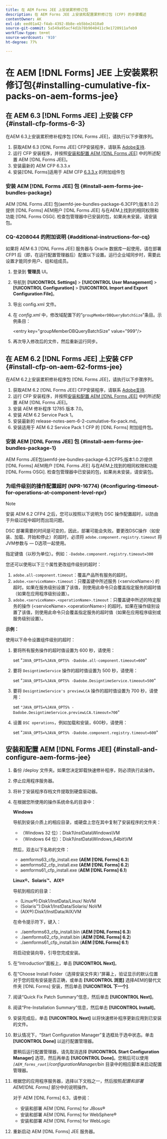 ```yaml
---
title: 在 AEM Forms JEE 上安装累积修订包
description: 在 AEM Forms JEE 上安装和配置累积修订包 (CFP) 的步骤概述
contentOwner: AK
exl-id: eed01a42-f4ab-4392-8b8e-eb5bbe2410a0
source-git-commit: 5a549a95acf4d1b78b9040411c9e1720911afeb9
workflow-type: tm+mt
source-wordcount: '910'
ht-degree: 77%

---
```


# 在 AEM [!DNL  Forms] JEE 上安装累积修订包{#installing-cumulative-fix-packs-on-aem-forms-jee}

## 在 AEM 6.3 [!DNL Forms JEE] 上安装 CFP {#install-cfp-forms-6-3}

在AEM 6.3上安装累积修补程序包 [!DNL Forms JEE]，请执行以下步骤序列。

1. 获取AEM 6.3 [!DNL Forms JEE] CFP安装程序，请联系 [Adobe支持](https://experienceleague.adobe.com/?support-solution=General&amp;support-tab=home#support).
1. 运行 CFP 安装程序，并按照[安装和配置 AEM  [!DNL Forms JEE]](#install-and-configure-aem-forms-jee) 中的所述配置 AEM [!DNL Forms JEE]。
1. 安装最新的 AEM CFP 6.3.3.x
1. 安装[!DNL Forms]适用于 AEM CFP [6.3.3.x](aem-forms-releases.md) 的附加组件包

### 安装 AEM [!DNL Forms JEE] 包 {#install-aem-forms-jee-bundles-package}

AEM [!DNL  Forms JEE] 包(aemfd-jee-bundles-package-6.3CFP1;版本1.0.2)提供 [!DNL Forms] AEM用户 [!DNL Forms JEE] 与在AEM上找到的相同权限和功能 [!DNL Forms OSGi]. 检查包管理器中已安装的包，如果尚未安装，请安装包。

### CQ-4208044 的附加说明 {#additional-instructions-for-cq}

如果将 AEM 6.3 [!DNL Forms JEE] 服务器与 Oracle 数据库一起使用，请在部署 CFP1 后（即，在运行配置管理器后）配置以下设置。运行企业域同步时，需要此设置才能同步用户、组和组成员。

1. 登录到 **管理员** UI。
1. 导航到 **[!UICONTROL Settings]** > **[!UICONTROL User Management]** > **[!UICONTROL Configuration]** > **[!UICONTROL Import and Export Configuration File]**。
1. 导出 config.xml 文件。
1. 在 *config.xml* 中，修改域配置下的“`groupMemberDBQueryBatchSize`”条目。示例条目：

   &lt;entry key=&quot;groupMemberDBQueryBatchSize&quot; value=&quot;999&quot;/>

1. 再次导入修改后的文件，然后重新运行同步。

## 在 AEM 6.2 [!DNL  Forms JEE] 上安装 CFP {#install-cfp-on-aem-62-forms-jee}

在AEM 6.2上安装累积修补程序包 [!DNL Forms JEE]，请执行以下步骤序列。

1. 获取AEM 6.2 [!DNL Forms JEE] CFP安装程序，请联系 [Adobe支持](https://experienceleague.adobe.com/?support-solution=General&amp;support-tab=home#support).
1. 运行 CFP 安装程序，并按照[安装和配置 AEM  [!DNL Forms JEE]](install-cfp-aem-forms-jee.md#install-and-configure-aem-forms-jee) 中的所述配置 AEM [!DNL Forms JEE]。
1. 安装 AEM 修补程序 12785 版本 7.0。
1. 安装 AEM 6.2 Service Pack 1。
1. 安装最新的 release-notes-aem-6-2-cumulative-fix-pack.md。
1. 安装适用于 AEM 6.2 Service Pack 1 CFP 的 [!DNL Forms] 附加组件包。

### 安装 AEM [!DNL Forms JEE] 包 {#install-aem-forms-jee-bundles-package-1}

AEM Forms JEE包(aemfd-jee-bundles-package-6.2CFP5;版本1.0.2)提供 [!DNL Forms] AEM用户 [!DNL Forms JEE] 与在AEM上找到的相同权限和功能 [!DNL Forms OSGi]. 检查包管理器中已安装的包，如果尚未安装，请安装包。

### 为组件级别的操作配置超时 (NPR-16774) {#configuring-timeout-for-operations-at-component-level-npr}

>[!NOTE]
>
>安装 AEM 6.2 CFP4 之后，您可以按照以下说明为 DSC 操作配置超时，以防由于升级过程中超时而出现问题。

DSC 部署需要的时间是可变的，因此，部署可能会失败。要更改DSC操作（如安装、加载、开始和停止）的超时，必须将 `adobe.component.registry.timeout` 将JVM参数与 — D选项一起使用。

指定键值（以秒为单位）。例如：`-Dadobe.component.registry.timeout=300`

您还可以使用以下三个属性更改组件级别的超时：

1. `adobe.all-component.timeout`：覆盖产品所有服务的超时。
1. `adobe.<serviceName>.timeout`：只覆盖键中所述服务 (&lt;serviceName>) 的超时。如果在服务级别设置了该值，则使用此命令只会覆盖指定服务的超时值（如果在应用程序级别设置）。
1. `adobe.<serviceName>.<operationName>.timeout`：只覆盖键中所述的特定服务的操作 (&lt;serviceName>.&lt;operationName>) 的超时。如果在操作级别设置了该值，则使用此命令只会覆盖指定服务的超时值（如果在应用程序级别或服务级别设置）。

**示例：**

使用以下命令设置组件级别的超时：

1. 要将所有服务操作的超时值设置为 600 秒，请使用：

   set &quot;`JAVA_OPTS=%JAVA_OPTS% -Dadobe.all-component.timeout=600`&quot;

1. 要将 `DesigntimeService` 操作的超时值设置为 500 秒，请使用：

   set &quot;`JAVA_OPTS=%JAVA_OPTS% -Dadobe.DesigntimeService.timeout=500`&quot;

1. 要将 `DesigntimeService's previewLCA` 操作的超时值设置为 700 秒，请使用：

   set `"JAVA_OPTS=%JAVA_OPTS% -Dadobe.DesigntimeService.previewLCA.timeout=700`&quot;

1. 设置 `DSC operations`，例如加载和安装，600秒，请使用：

   set &quot;`JAVA_OPTS=%JAVA_OPTS% -Dadobe.component.registry.timeout=600`&quot;

## 安装和配置 AEM [!DNL Forms JEE] {#install-and-configure-aem-forms-jee}

1. 备份 /deploy 文件夹。如果您决定卸载快速修补程序，则必须执行此操作。
1. 停止应用程序服务器。
1. 将补丁安装程序存档文件提取到硬盘驱动器。
1. 在根据您所使用的操作系统命名的目录中：

   **Windows**

   导航到安装介质上的相应目录，或硬盘上您在其中复制了安装程序的文件夹：

   * （Windows 32 位）：Disk1\InstData\Windows\VM
   * （Windows 64 位）：Disk1\InstData\Windows_64bit\VM

   然后，双击以下名称的文件：

   * aemforms63_cfp_install.exe **(AEM [!DNL Forms] 6.3**)
   * aemforms62_cfp_install.exe **(AEM [!DNL Forms] 6.2**)
   * aemforms61_cfp_install.exe (**AEM [!DNL Forms] 6.1**)

   **Linux®、Solaris™、AIX®**

   导航到相应的目录：

   * (Linux®):Disk1/InstData/Linux/ NoVM
   * (Solaris™):Disk1/InstData/Solaris/ NoVM
   * (AIX®):Disk1/InstData/AIX/VM

   在命令提示符下，键入：

   * ./aemforms63_cfp_install.bin (**AEM [!DNL Forms] 6.3**)
   * ./aemforms62_cfp_install.bin (**AEM [!DNL Forms] 6.2**)
   * ./aemforms61_cfp_install.bin (**AEM [!DNL Forms] 6.1**)

   将启动安装向导，引导您完成安装。

1. 在“Introduction”面板上，单击 **[!UICONTROL Next]**。
1. 在“Choose Install Folder（选择安装文件夹）”屏幕上，验证显示的默认位置对于您的现有安装是否正确，或单击 **[!UICONTROL 浏览]** 选择AEM的替代文件夹 [!DNL Forms] 安装，然后单击 **[!UICONTROL 下一个]**.
1. 阅读“Quick Fix Patch Summary”信息，然后单击 **[!UICONTROL Next]**。
1. 阅读“Pre-Installation Summary”信息，然后单击 **[!UICONTROL Install]**。
1. 安装完成后，单击 **[!UICONTROL Next]** 以将快速修补程序更新应用到已安装的文件。
1. 默认情况下，“Start Configuration Manager”复选框处于选中状态。单击 **[!UICONTROL Done]** 以运行配置管理器。

   要稍后运行配置管理器，请先取消选择 **[!UICONTROL Start Configuration Manager]** 选项，然后再单击 **[!UICONTROL Done]**。您稍后可以使用 *`[AEM_forms_root]`/configurationManager/bin* 目录中的相应脚本来启动配置管理器。

1. 根据您的应用程序服务器，选择以下文档之一，然后按照&#x200B;*配置和部署 AEM[!DNL Forms]* 部分中的说明操作。

   对于 AEM [!DNL Forms] 6.3，请参阅：

   * 安装和部署 AEM [!DNL Forms] for JBoss®
   * 安装和部署 AEM [!DNL Forms] for WebSphere®
   * 安装和部署 AEM [!DNL Forms] for WebLogic

1. 重新启动 AEM [!DNL Forms] JEE 服务器。
